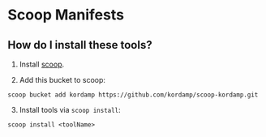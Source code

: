 # Scoop Manifests

## How do I install these tools?

1. Install [scoop](https://github.com/lukesampson/scoop).

2. Add this bucket to scoop:

```
scoop bucket add kordamp https://github.com/kordamp/scoop-kordamp.git
```

3. Install tools via `scoop install`:

```
scoop install <toolName>
```